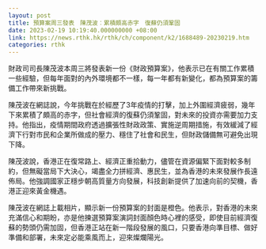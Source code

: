 ```yaml
---
layout: post
title: 預算案周三發表　陳茂波︰累積頗高赤字　復蘇仍須鞏固
date: 2023-02-19 10:19:40.000000000 +08:00
link: https://news.rthk.hk/rthk/ch/component/k2/1688489-20230219.htm
categories: rthk
---
```


財政司司長陳茂波本周三將發表新一份《財政預算案》，他表示已在有關工作累積一些經驗，但每年面對的內外環境都不一樣，每一年都有新變化，都為預算案的籌備工作帶來新挑戰。

陳茂波在網誌說，今年挑戰在於經歷了3年疫情的打擊，加上外圍經濟疲弱，幾年下來累積了頗高的赤字，但社會經濟的復蘇仍須鞏固，對未來的投資亦需要加力支持。他指出，疫情期間政府透過擴張性財政政策、實施逆周期措施，有效緩減了經濟下行對市民和企業所做成的壓力、穩住了社會和民生，但財政儲備無可避免出現下降。

陳茂波說，香港正在復常路上、經濟正重拾動力，儘管在資源偏緊下面對較多制約，但無礙當局下大決心，竭盡全力拼經濟、惠民生，並為香港的未來發展作長遠佈局。他強調國家正穩步朝高質量方向發展，科技創新提供了加速向前的契機，香港正迎來黃金機遇。

陳茂波在網誌上載相片，顯示新一份預算案的封面是橙色。他表示，對香港的未來充滿信心和期盼，亦是他揀選預算案演詞封面顏色時心裡的感受，即使目前經濟復蘇的勢頭仍需加固，但香港正站在新一階段發展的風口，只要香港向準目標、做好準備和部署，未來定必能乘風而上，迎來燦爛陽光。
